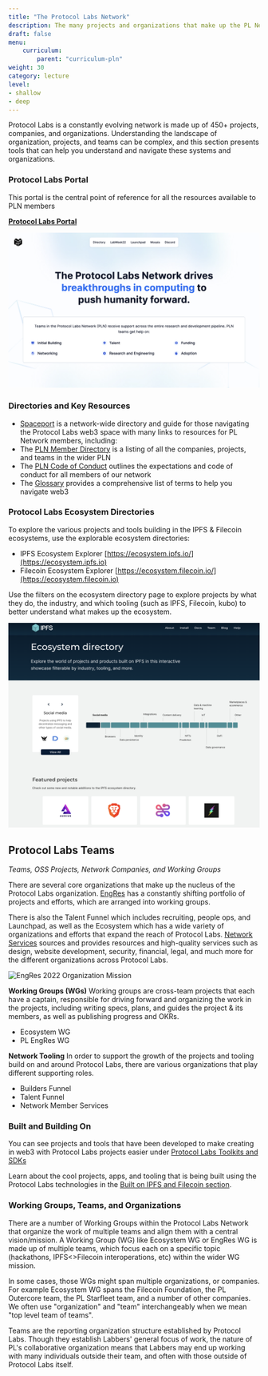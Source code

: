 ```yaml
---
title: "The Protocol Labs Network"
description: The many projects and organizations that make up the PL Network
draft: false
menu:
    curriculum:
        parent: "curriculum-pln"
weight: 30
category: lecture
level:
- shallow
- deep
---
```


Protocol Labs is a constantly evolving network is made up of 450+ projects, companies, and organizations. Understanding the landscape of organization, projects, and teams can be complex, and this section presents tools that can help you understand and navigate these systems and organizations.

### Protocol Labs Portal
This portal is the central point of reference for all the resources available to PLN members

**[Protocol Labs Portal](https://www.plnetwork.io/)**

![Network Resources and Services](pln-page.png)

### Directories and Key Resources

* [Spaceport](https://coda.io/d/Protocol-Labs-Spaceport_dDpJBnYeqJb/What-is-Spaceport_suSQ9#_luhKz) is a network-wide directory and guide for those navigating the Protocol Labs web3 space with many links to resources for PL Network members, including:
* The [PLN Member Directory](https://www.plnetwork.io/directory/teams) is a listing of all the companies, projects, and teams in the wider PLN
* The [PLN Code of Conduct](https://protocol.almanac.io/docs/pln-code-of-conduct-ymBUYyonmhfvizGu6yOpXH1qkuWYce96) outlines the expectations and code of conduct for all members of our network
* The [Glossary](https://protocol.almanac.io/docs/glossary-ycx3uRbXUM3d7uf1EBz89msUmb1UjzR7) provides a comprehensive list of terms to help you navigate web3


### Protocol Labs Ecosystem Directories
To explore the various projects and tools building in the IPFS & Filecoin ecosystems, use the explorable ecosystem directories:
* IPFS Ecosystem Explorer [https://ecosystem.ipfs.io/](https://ecosystem.ipfs.io)
* Filecoin Ecosystem Explorer [https://ecosystem.filecoin.io/](https://ecosystem.filecoin.io)


Use the filters on the ecosystem directory page to explore projects by what they do, the industry, and which tooling (such as IPFS, Filecoin, kubo) to better understand what makes up the ecosystem.

![Ecosystem Directory](ecosystem.png)

## Protocol Labs Teams
_Teams, OSS Projects, Network Companies, and Working Groups_

There are several core organizations that make up the nucleus of the Protocol Labs organization. [EngRes](https://www.notion.so/pl-strflt/PL-EngRes-Public-b5086aea86ed4f81bc7d0721c6935e1e) has a constantly shifting portfolio of projects and efforts, which are arranged into working groups.

There is also the Talent Funnel which includes recruiting, people ops, and Launchpad, as well as the Ecosystem which has a wide variety of organizations and efforts that expand the reach of Protocol Labs. [Network Services](https://airtable.com/shrMaFq3hWY4KZnka/tbliESOTOmIM1l0rt) sources and provides resources and high-quality services such as design, website development, security, financial, legal, and much more for the different organizations across Protocol Labs.

![EngRes 2022 Organization Mission](engres-2022.png)

**Working Groups (WGs)**
Working groups are cross-team projects that each have a captain, responsible for driving forward and organizing the work in the projects, including writing specs, plans, and guides the project & its members, as well as publishing progress and OKRs.
- Ecosystem WG
- PL EngRes WG

**Network Tooling**
In order to support the growth of the projects and tooling build on and around Protocol Labs, there are various organizations that play different supporting roles.
- Builders Funnel
- Talent Funnel
- Network Member Services


### Built and Building On

You can see projects and tools that have been developed to make creating in web3 with Protocol Labs projects easier under [Protocol Labs Toolkits and SDKs](https://protocol-labs.gitbook.io/launchpad-curriculum/other-resources/protocol-labs-toolkits-sdks)

Learn about the cool projects, apps, and tooling that is being built using the Protocol Labs technologies in the [Built on IPFS and Filecoin section](https://protocol-labs.gitbook.io/launchpad-curriculum/other-resources/built-on-ipfs-filecoin).

### Working Groups, Teams, and Organizations

There are a number of Working Groups within the Protocol Labs Network that organize the work of multiple teams and align them with a central vision/mission. A Working Group (WG) like Ecosystem WG or EngRes WG is made up of multiple teams, which focus each on a specific topic (hackathons, IPFS<>Filecoin interoperations, etc) within the wider WG mission.

In some cases, those WGs might span multiple organizations, or companies. For example Ecosystem WG spans the Filecoin Foundation, the PL Outercore team, the PL Starfleet team, and a number of other companies. We often use "organization" and "team" interchangeably when we mean "top level team of teams".

Teams are the reporting organization structure established by Protocol Labs. Though they establish Labbers' general focus of work, the nature of PL's collaborative organization means that Labbers may end up working with many individuals outside their team, and often with those outside of Protocol Labs itself.
